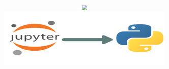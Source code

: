 <p align="center">
  <img src="https://softuni.bg/content/images/svg-logos/software-university-logo.svg\" style=\"width:7.24653in;height:1.75556in" />
  <img src="1.png" style="width:7.24653in;height:1.75556in"/>
</p>